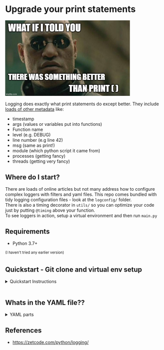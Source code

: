 # Upgrade your print statements
<p>
<img src="./docs/morpheus.jpg" alt="print statement meme" width="400" align="centre" style="padding-right: 30px; padding left: 20px;">
<p>



Logging does exactly what print statements do except better. They include [loads of other metadata](https://docs.python.org/3/library/logging.html#logrecord-attributes) like:

* timestamp
* args (values or variables put into functions)
* Function name
* level (e.g. DEBUG)
* line number (e.g line 42)
* msg (same as print!)
* module (which python script it came from)
* processes (getting fancy)
* threads (getting very fancy)

## Where do I start?

There are loads of online articles but not many address how to configure complex loggers with filters and yaml files. This repo comes bundled with tidy logging configuration files - look at the `logconfig/` folder.<br />
There is also a timing decorator in `utils/` so you can optimize your code just by putting `@timing` above your function.
<br />
To see loggers in action, setup a virtual environment and then run `main.py`

## Requirements

 * Python 3.7+

<sup>(I haven't tried any earlier version)</sup>

## Quickstart - Git clone and virtual env setup

<details>
<summary>Quickstart Instructions</summary>

--- 
<br>

## Windows using powershell or CMD

cd to clone directory. Create virtual env with pip + venv:

```powershell
git clone https://github.com/izzley/loggerexamples
cd loggerexamples\
py -0p # Optional: check your version and python path
py -m venv .venv
.venv\Scripts\activate
pip install --upgrade pip
pip install -r requirements.txt

# run main script
.\src\main.py
```

## Linux/Mac

```sh
cd /to/clone/location
git clone https://github.com/izzley/loggerexamples
cd loggerexamples/
python3 -m venv .venv
source .venv/bin/activate
pip install --upgrade pip
pip install -r requirements.txt
```

If your relative imports aren't working, create `.pth' and add the 
parent folder/s to the file:

```
$ echo $(pwd) >> .venv/lib/python3.8/site-packages/my_p_ext.pth
```

</details>
<br>

## Whats in the YAML file??

<details>
<summary>YAML parts</summary>

--- 
<br>

In short, the `conf.YAML` file contains all of the instructions for how the logger should behave. Below breaks down the conf yaml file into its parts:
### formatters


```json
formatters:
    standard:
        format: "%(asctime)s %(levelname)s - [%(filename)s: line %(lineno)s] - %(funcName)s - %(message)s"
```

Take this logger for example:
```{python}
def funccalc(n):
    logger.debug("something executed")
    for _ in range(n):
        i = 0
    return
```
The output reflects the yaml file formatting: formatters > standard > format

```bash
2021-11-21 15:43:47,689 DEBUG - [module01.py: line 17] - funccalc - something executed
```


### loggers

```json
root:
  level: DEBUG
  handlers: [console, debug_file_handler, info_file_handler, warn_file_handler, error_file_handler, critical_file_handler, root_file_handler]
```

<p align="center">
  <img src="./docs/rootlogger.png" alt="root logger yaml" width="800">
</p>

### handlers

### filters


</details>

## References

- https://zetcode.com/python/logging/